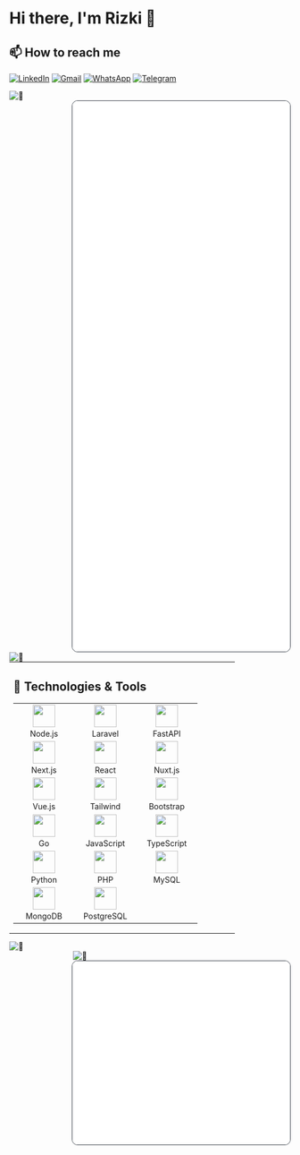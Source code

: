# Hi there, I'm Rizki 👋

## 📫 How to reach me
[![LinkedIn](https://img.shields.io/badge/LinkedIn-0077B5?style=for-the-badge&logo=linkedin&logoColor=white)](https://www.linkedin.com/in/rizki-fajar-aristanto/)
[![Gmail](https://img.shields.io/badge/Gmail-D14836?style=for-the-badge&logo=gmail&logoColor=white)](mailto:rizkifajar456@gmail.com)
[![WhatsApp](https://img.shields.io/badge/WhatsApp-25D366?style=for-the-badge&logo=whatsapp&logoColor=white)](https://wa.me/+62882006967338)
[![Telegram](https://img.shields.io/badge/Telegram-2CA5E0?style=for-the-badge&logo=telegram&logoColor=white)](https://t.me/rizkifajara)

<img align="left" width="390" alt="🦑" src="https://github-readme-stats.vercel.app/api?username=rizkifajara&show_icons=true&theme=radical">

<img align="right" width="390" alt="🦑" src="https://github.com/rizkifajara/rizkifajara/blob/main/github-metrics.svg" style="border: 1px solid #3D444D; border-radius: 10px;">

<img align="left" width="390" alt="🦑" src="https://github-readme-stats.vercel.app/api/top-langs/?username=rizkifajara&layout=compact&theme=radical">



<table style="border-collapse: collapse; border: none;">
  <tr style="border: none;">
    <td width="390" valign="top" style="border: none;">
      <h2>🔧 Technologies & Tools</h2>
      <table>
        <tr>
          <td align="center" width="96">
            <img src="https://cdn.jsdelivr.net/gh/devicons/devicon/icons/nodejs/nodejs-original.svg" width="40" height="40"/>
            <br>Node.js
          </td>
          <td align="center" width="96">
            <img src="https://cdn.jsdelivr.net/gh/devicons/devicon/icons/laravel/laravel-original.svg" width="40" height="40"/>
            <br>Laravel
          </td>
          <td align="center" width="96">
            <img src="https://cdn.jsdelivr.net/gh/devicons/devicon/icons/fastapi/fastapi-original.svg" width="40" height="40"/>
            <br>FastAPI
          </td>
        </tr>
        <tr>
          <td align="center" width="96">
            <img src="https://cdn.jsdelivr.net/gh/devicons/devicon/icons/nextjs/nextjs-original.svg" width="40" height="40"/>
            <br>Next.js
          </td>
          <td align="center" width="96">
            <img src="https://cdn.jsdelivr.net/gh/devicons/devicon/icons/react/react-original.svg" width="40" height="40"/>
            <br>React
          </td>
          <td align="center" width="96">
            <img src="https://cdn.jsdelivr.net/gh/devicons/devicon/icons/nuxtjs/nuxtjs-original.svg" width="40" height="40"/>
            <br>Nuxt.js
          </td>
        </tr>
        <tr>
          <td align="center" width="96">
            <img src="https://cdn.jsdelivr.net/gh/devicons/devicon/icons/vuejs/vuejs-original.svg" width="40" height="40"/>
            <br>Vue.js
          </td>
          <td align="center" width="96">
            <img src="https://cdn.jsdelivr.net/gh/devicons/devicon/icons/tailwindcss/tailwindcss-original.svg" width="40" height="40"/>
            <br>Tailwind
          </td>
          <td align="center" width="96">
            <img src="https://cdn.jsdelivr.net/gh/devicons/devicon/icons/bootstrap/bootstrap-original.svg" width="40" height="40"/>
            <br>Bootstrap
          </td>
        </tr>
        <tr>
          <td align="center" width="96">
            <img src="https://cdn.jsdelivr.net/gh/devicons/devicon/icons/go/go-original.svg" width="40" height="40"/>
            <br>Go
          </td>
          <td align="center" width="96">
            <img src="https://cdn.jsdelivr.net/gh/devicons/devicon/icons/javascript/javascript-original.svg" width="40" height="40"/>
            <br>JavaScript
          </td>
          <td align="center" width="96">
            <img src="https://cdn.jsdelivr.net/gh/devicons/devicon/icons/typescript/typescript-original.svg" width="40" height="40"/>
            <br>TypeScript
          </td>
        </tr>
        <tr>
          <td align="center" width="96">
            <img src="https://cdn.jsdelivr.net/gh/devicons/devicon/icons/python/python-original.svg" width="40" height="40"/>
            <br>Python
          </td>
          <td align="center" width="96">
            <img src="https://cdn.jsdelivr.net/gh/devicons/devicon/icons/php/php-original.svg" width="40" height="40"/>
            <br>PHP
          </td>
          <td align="center" width="96">
            <img src="https://cdn.jsdelivr.net/gh/devicons/devicon/icons/mysql/mysql-original.svg" width="40" height="40"/>
            <br>MySQL
          </td>
        </tr>
        <tr>
          <td align="center" width="96">
            <img src="https://cdn.jsdelivr.net/gh/devicons/devicon/icons/mongodb/mongodb-original.svg" width="40" height="40"/>
            <br>MongoDB
          </td>
          <td align="center" width="96">
            <img src="https://cdn.jsdelivr.net/gh/devicons/devicon/icons/postgresql/postgresql-original.svg" width="40" height="40"/>
            <br>PostgreSQL
          </td>
        </tr>
      </table>
    </td>
  </tr>
</table>

<a href="https://spotify-github-profile.kittinanx.com/api/view?uid=anonymoux_zero&redirect=true"><img align="left" width="390" alt="🦑" src="https://spotify-github-profile.kittinanx.com/api/view?uid=anonymoux_zero&cover_image=true&theme=default&show_offline=false&background_color=121212&interchange=false"></a>

<img align="right" width="390" alt="🦑" src="https://leetcard.jacoblin.cool/rizkifajar456?ext=activity&font=inconsolata">

<img align="right" width="390" alt="🦑" src="https://github.com/rizkifajara/rizkifajara/blob/main/github-metrics-anilist.svg" style="border: 1px solid #3D444D; border-radius: 10px;">